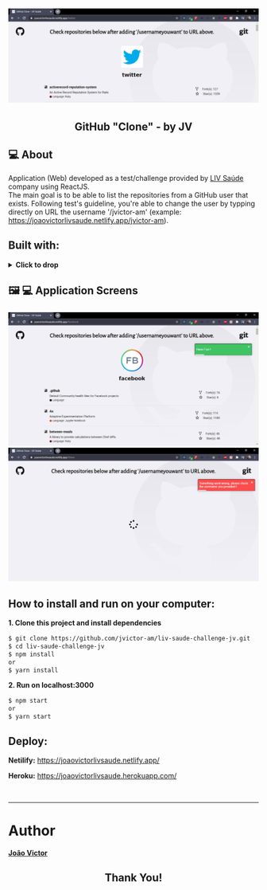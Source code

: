 <h1 align="center">
  <img alt="front" title="front" src=".github/front.jpg" width="900" />
</h1>

<h2 align="center">
  GitHub "Clone" - by JV
</h2>

## :computer: About

Application (Web) developed as a test/challenge provided by [LIV Saúde](https://livsaude.com.br/) company using ReactJS. </br>
The main goal is to be able to list the repositories from a GitHub user that exists. Following test's guideline, you're able to 
change the user by typping directly on URL the username '/jvictor-am' (example: https://joaovictorlivsaude.netlify.app/jvictor-am).

## Built with:

<details><summary><b>Click to drop</b></summary>

- React (^16.13.1)
- Node (v12.16.1)
- Yarn (1.17.3)
- Toastify: (^6.0.8)
- Reactotron: (^3.3.7)
- Styled-Components: (^5.1.1)
- Axios: (^0.19.2)

</details>

## :framed_picture: :computer: Application Screens

<h3 align="center">
  
<img src=".github/success.jpg" width="900"  alt="success">
<img src=".github/error.jpg" width="900"  alt="error">

</details>
</h3>

## How to install and run on your computer:

<strong>1. Clone this project and install dependencies</strong>

```
$ git clone https://github.com/jvictor-am/liv-saude-challenge-jv.git
$ cd liv-saude-challenge-jv
$ npm install
or
$ yarn install
```

<strong>2. Run on localhost:3000</strong>

```
$ npm start
or
$ yarn start
```

## Deploy:

<strong>Netilify:</strong> https://joaovictorlivsaude.netlify.app/

<strong>Heroku:</strong> https://joaovictorlivsaude.herokuapp.com/

</br>

---

# Author

[**João Victor**](https://www.linkedin.com/in/jo%C3%A3o-victor-de-andrade-mesquita-848a09122/)

<h2 align="center">
  Thank You!
</h2>

